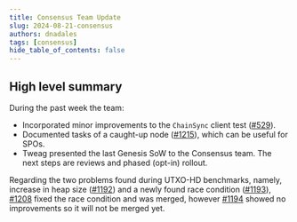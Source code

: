 ```yaml
---
title: Consensus Team Update
slug: 2024-08-21-consensus
authors: dnadales
tags: [consensus]
hide_table_of_contents: false
---
```


## High level summary


During the past week the team:

- Incorporated minor improvements to the `ChainSync` client test ([#529](https://github.com/IntersectMBO/ouroboros-consensus/issues/529)).
- Documented tasks of a caught-up node ([#1215](https://github.com/IntersectMBO/ouroboros-consensus/pull/1215)), which can be useful for SPOs.
- Tweag presented the last Genesis SoW to the Consensus team. The next steps are reviews and phased (opt-in) rollout.

Regarding the two problems found during UTXO-HD benchmarks, namely, increase in heap size ([#1192](https://github.com/IntersectMBO/ouroboros-consensus/issues/1192)) and a newly found race condition ([#1193](https://github.com/IntersectMBO/ouroboros-consensus/issues/1193)), [#1208](https://github.com/IntersectMBO/ouroboros-consensus/pull/1208) fixed the race condition and was merged, however [#1194](https://github.com/IntersectMBO/ouroboros-consensus/pull/1194) showed no improvements so it will not be merged yet.

